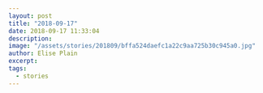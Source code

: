 ```yaml
---
layout: post
title: "2018-09-17"
date: 2018-09-17 11:33:04
description: 
image: "/assets/stories/201809/bffa524daefc1a22c9aa725b30c945a0.jpg"
author: Elise Plain
excerpt: 
tags: 
  - stories
---
```



<p></p>

